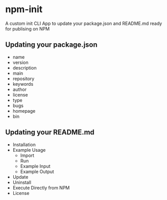 # npm-init
A custom init CLI App to update your package.json and README.md ready for publising on NPM
## Updating your package.json
- name
- version
- description
- main
- repository
- keywords
- author
- license
- type
- bugs
- homepage
- bin
## Updating your README.md
- Installation
- Example Usage
  - Import
  - Run
  - Example Input
  - Example Output  
- Update
- Uninstall
- Execute Directly from NPM
- License
